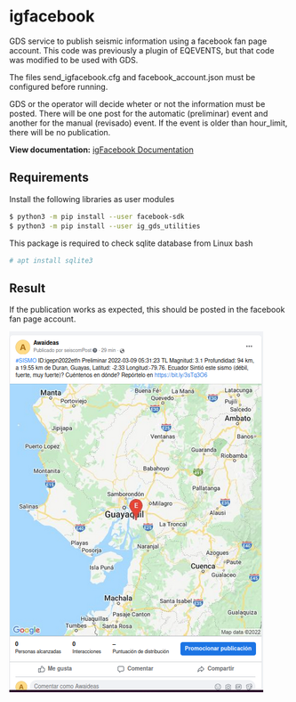 # igfacebook
GDS service to publish seismic information using a facebook fan page account. This code was previously a plugin of EQEVENTS, but that code was modified to be used with GDS.

The files send_igfacebook.cfg and facebook_account.json must be configured before running.

GDS or the operator will decide wheter or not the information must be posted. There will be one post for the automatic (preliminar) event and another for the manual (revisado) event. If the event is older than hour_limit, there will be no publication.

**View documentation:** [igFacebook Documentation](https://awacero.github.io/igfacebook/)

## Requirements
Install the following libraries as user modules
``` bash
$ python3 -m pip install --user facebook-sdk  
$ python3 -m pip install --user ig_gds_utilities  
```
This package is required to check sqlite database from Linux bash
```bash
# apt install sqlite3 
```

## Result
If the publication works as expected, this should be posted in the facebook fan page account.

![example of a post event](./post_example.png)
